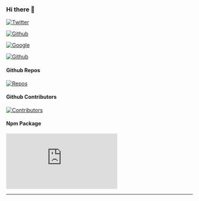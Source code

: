 ### Hi there 👋

[![Twitter](https://badge.eu.org/static/USAing/555?opacity=1&icon=twitter&iconcolor=3bc8f4)](https://badge.eu.org)

[![Github](https://badge.eu.org/static/USAing/555?opacity=1&icon=github&iconcolor=3bc8f4)](https://badge.eu.org)

[![Google](https://badge.eu.org/static/USAing%40gmail.com/2196f3?opacity=1&icon=google&iconcolor=dc4a3d)](https://badge.eu.org)

[![Github](https://badge.eu.org/static/1FYbZECgs3V3zRx6P7yAu2nCDXP2DHpwt8/55A?opacity=1&icon=bitcoin&iconcolor=F9A136)](https://badge.eu.org)

#### Github Repos

[![Repos](https://badge.eu.org/github/repos/USAing/QRCode)](https://badge.eu.org)

#### Github Contributors

[![Contributors](https://badge.eu.org/github/contributors/yakeing/QRCode)](https://badge.eu.org)

#### Npm Package

[![Contributors](https://badge.eu.org/npm/package/https.js)](https://badge.eu.org)

---

